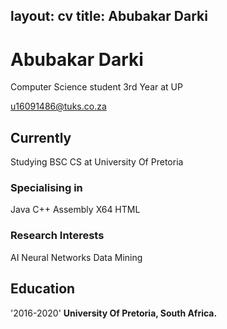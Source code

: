 layout: cv
title: Abubakar Darki 
---
# Abubakar Darki
Computer Science student 3rd Year at UP

<div id=email>
  <a href="u16091486@tuks.co.za">u16091486@tuks.co.za</a>
</div>

## Currently

Studying BSC CS at University Of Pretoria

### Specialising in

Java
C++
Assembly X64
HTML

### Research Interests

AI
Neural Networks
Data Mining

## Education
'2016-2020'
__University Of Pretoria, South Africa.__
